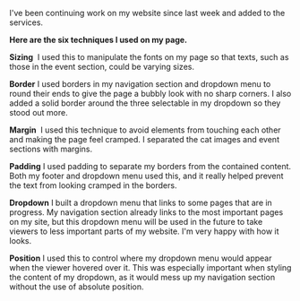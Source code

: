 I've been continuing work on my website since last week and added to the services. 

<b>Here are the six techniques I used on my page.</b>

<b>Sizing</b> 
I used this to manipulate the fonts on my page so that texts, such as those in the event section, could be varying sizes. 

<b>Border</b>
I used borders in my navigation section and dropdown menu to round their ends to give the page a bubbly look with no sharp corners. I also added a solid border around the three selectable in my dropdown so they stood out more. 

<b>Margin</b> 
I used this technique to avoid elements from touching each other and making the page feel cramped. I separated the cat images and event sections with margins. 

<b>Padding</b>
I used padding to separate my borders from the contained content. Both my footer and dropdown menu used this, and it really helped prevent the text from looking cramped in the borders. 

<b>Dropdown</b>
I built a dropdown menu that links to some pages that are in progress. My navigation section already links to the most important pages on my site, but this dropdown menu will be used in the future to take viewers to less important parts of my website. I'm very happy with how it looks. 

<b>Position</b>
I used this to control where my dropdown menu would appear when the viewer hovered over it. This was especially important when styling the content of my dropdown, as it would mess up my navigation section without the use of absolute position. 


